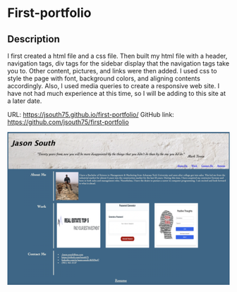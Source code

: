 # First-portfolio

## Description

I first created a html file and a css file.  Then built my html file with a header, navigation tags, div tags for the sidebar display that the navigation tags take you to.  Other content, pictures, and links were then added. 
I used css to style the page with font, background colors, and aligning contents accordingly.  Also, I used media queries to create a responsive web site.
I have not had much experience at this time, so I will be adding to this site at a later date. 

URL: https://jsouth75.github.io/first-portfolio/
GitHub link: https://github.com/jsouth75/first-portfolio

![Screenshot of first-portfolio](./Assets/css/images/Portfolio_updated.png)
